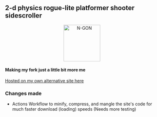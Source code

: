 ## 2-d physics rogue-lite platformer shooter sidescroller

<p align="center">
  <a href="http://cyclokid.github.io/ngon" target="blank"><img src="https://i.imgur.com/xM2gDVX.png" width="120" alt="N-GON" /></a>
</p>

#### Making my fork just a little bit more me

[Hosted on my own alternative site here](https://cyclokid.github.io/n-gon-personal)

### Changes made

* Actions Workflow to minify, compress, and mangle the site's code for much faster download (loading) speeds (Needs more testing)
